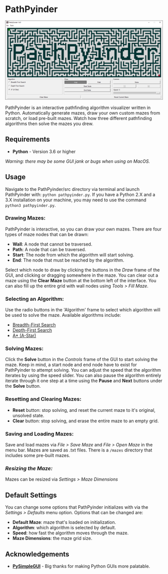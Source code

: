 # PathPyinder

[![PathPyinder GUI](assets/pathpyinder_social_cover.png)](https://youtu.be/Eh_Byli2bmM)

PathPyinder is an interactive pathfinding algorithm visualizer written in Python. Automatically generate mazes, draw your own custom mazes from scratch, or load pre-built mazes. Watch how three different pathfinding algorithms then solve the mazes you drew.

## Requirements
* **Python** - Version 3.6 or higher

*Warning: there may be some GUI jank or bugs when using on MacOS.*


## Usage
Navigate to the PathPyinder/src directory via terminal and launch PathPyinder with: `python pathpyinder.py`. If you have a Python 2.X and a 3.X installation on your machine, you may need to use the command `python3 pathpyinder.py`.

### **Drawing Mazes:**
PathPyinder is interactive, so you can draw your own mazes. There are four types of maze nodes that can be drawn: 
* **Wall**: A node that cannot be traversed.
* **Path**: A node that can be traversed.
* **Start**: The node from which the algorithm will start solving.
* **End**: The node that must be reached by the algorithm.

Select which node to draw by clicking the buttons in the *Draw* frame of the GUI, and clicking or dragging somewhere in the maze. You can clear out a maze using the **Clear Maze** button at the bottom left of the interface. You can also fill up the entire grid with wall nodes using *Tools > Fill Maze*.

### **Selecting an Algorithm:**
Use the radio buttons in the 'Algorithm' frame to select which algorithm will be used to solve the maze. Available algorithms include:
* [Breadth-First Search](https://en.wikipedia.org/wiki/Breadth-first_search#Applications)
* [Depth-First Search](https://en.wikipedia.org/wiki/Depth-first_search)
* [A* (A-Star)](https://en.wikipedia.org/wiki/A*_search_algorithm)

### **Solving Mazes:**
Click the **Solve** button in the *Controls* frame of the GUI to start solving the maze. Keep in mind, a start node and end node have to exist for PathPyinder to attempt solving. You can adjust the speed that the algorithm iterates by using the speed slider. You can also pause the algorithm entirely iterate through it one step at a time using the **Pause** and **Next** buttons under the **Solve** button.

### **Resetting and Clearing Mazes:**
* **Reset** button: stop solving, and reset the current maze to it's original, unsolved state.
* **Clear** button: stop solving, and erase the entire maze to an empty grid.

### **Saving and Loading Mazes:**
Save and load mazes via *File > Save Maze* and *File > Open Maze* in the menu bar. Mazes are saved as .txt files. There is a `/mazes` directory that includes some pre-built mazes.

### *Resizing the Maze:*
Mazes can be resized via *Settings > Maze Dimensions*


## Default Settings
You can change some options that PathPyinder initializes with via the *Settings > Defaults* menu option. Options that can be changed are:
* **Default Maze**: maze that's loaded on initialization.
* **Algorithm**: which algorithm is selected by default.
* **Speed**: how fast the algorithm moves through the maze.
* **Maze Dimensions**: the maze grid size.


## Acknowledgements
* [**PySimpleGUI**](https://github.com/PySimpleGUI) - Big thanks for making Python GUIs more palatable.